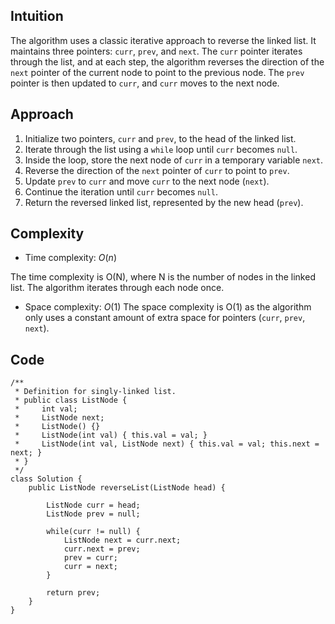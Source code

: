 ## Intuition

The algorithm uses a classic iterative approach to reverse the linked list. It maintains three pointers: `curr`, `prev`, and `next`. The `curr` pointer iterates through the list, and at each step, the algorithm reverses the direction of the `next` pointer of the current node to point to the previous node. The `prev` pointer is then updated to `curr`, and `curr` moves to the next node.

## Approach

1. Initialize two pointers, `curr` and `prev`, to the head of the linked list.
2. Iterate through the list using a `while` loop until `curr` becomes `null`.
3. Inside the loop, store the next node of `curr` in a temporary variable `next`.
4. Reverse the direction of the `next` pointer of `curr` to point to `prev`.
5. Update `prev` to `curr` and move `curr` to the next node (`next`).
6. Continue the iteration until `curr` becomes `null`.
7. Return the reversed linked list, represented by the new head (`prev`).

## Complexity
- Time complexity: $O(n)$

The time complexity is O(N), where N is the number of nodes in the linked list. The algorithm iterates through each node once.

- Space complexity: $O(1)$
The space complexity is O(1) as the algorithm only uses a constant amount of extra space for pointers (`curr`, `prev`, `next`).

## Code
```
/**
 * Definition for singly-linked list.
 * public class ListNode {
 *     int val;
 *     ListNode next;
 *     ListNode() {}
 *     ListNode(int val) { this.val = val; }
 *     ListNode(int val, ListNode next) { this.val = val; this.next = next; }
 * }
 */
class Solution {
    public ListNode reverseList(ListNode head) {
        
        ListNode curr = head;
        ListNode prev = null;

        while(curr != null) {
            ListNode next = curr.next;
            curr.next = prev;
            prev = curr;
            curr = next;
        }

        return prev;
    }
}
```